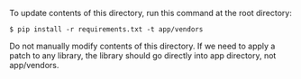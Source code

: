 To update contents of this directory, run this command at the root directory:
```
$ pip install -r requirements.txt -t app/vendors
```

Do not manually modify contents of this directory. If we need to apply a patch to any library, the library should go directly into app directory, not app/vendors.
